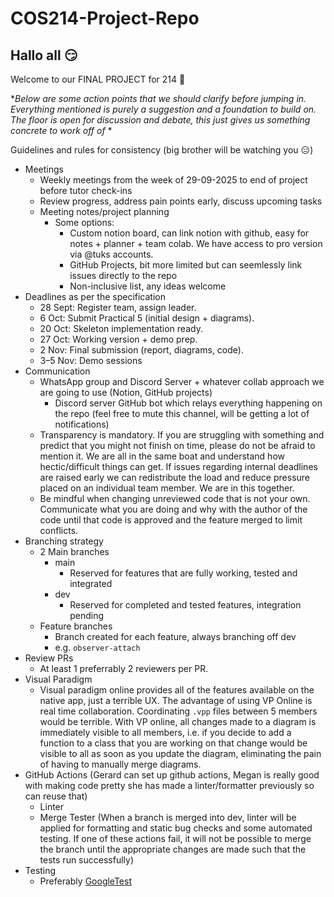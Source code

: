 # COS214-Project-Repo
## Hallo all :smirk:
Welcome to our FINAL PROJECT for 214 :confetti_ball:

**Below are some action points that we should clarify before jumping in. Everything mentioned is purely a suggestion and a foundation to build on. The floor is open for discussion and debate, this just gives us something concrete to work off of* *

Guidelines and rules for consistency (big brother will be watching you :expressionless:)
- Meetings
  - Weekly meetings from the week of 29-09-2025 to end of project before tutor check-ins
  - Review progress, address pain points early, discuss upcoming tasks
  - Meeting notes/project planning
    - Some options:
      - Custom notion board, can link notion with github, easy for notes + planner + team colab. We have access to pro version via @tuks accounts.
      - GitHub Projects, bit more limited but can seemlessly link issues directly to the repo
      - Non-inclusive list, any ideas welcome    
- Deadlines as per the specification
  - 28 Sept: Register team, assign leader.
  - 6 Oct: Submit Practical 5 (initial design + diagrams).
  - 20 Oct: Skeleton implementation ready.
  - 27 Oct: Working version + demo prep.
  - 2 Nov: Final submission (report, diagrams, code).
  - 3–5 Nov: Demo sessions
- Communication
  - WhatsApp group and Discord Server + whatever collab approach we are going to use (Notion, GitHub projects)
    - Discord server GitHub bot which relays everything happening on the repo (feel free to mute this channel, will be getting a lot of notifications)
  - Transparency is mandatory. If you are struggling with something and predict that you might not finish on time, please do not be afraid to mention it. We are all in the same boat and understand how hectic/difficult things can get. If issues regarding internal deadlines are raised early we can redistribute the load and reduce pressure placed on an individual team member. We are in this together.
  - Be mindful when changing unreviewed code that is not your own. Communicate what you are doing and why with the author of the code until that code is approved and the feature merged to limit conflicts.
- Branching strategy
  - 2 Main branches
    - main
      - Reserved for features that are fully working, tested and integrated  
    - dev
      - Reserved for completed and tested features, integration pending
  - Feature branches
    - Branch created for each feature, always branching off dev
    - e.g. `observer-attach`  
- Review PRs
  - At least 1 preferrably 2 reviewers per PR.
- Visual Paradigm
  - Visual paradigm online provides all of the features available on the native app, just a terrible UX. The advantage of using VP Online is real time collaboration. Coordinating `.vpp` files between 5 members would be terrible. With VP online, all changes made to a diagram is immediately visible to all members, i.e. if you decide to add a function to a class that you are working on that change would be visible to all as soon as you update the diagram, eliminating the pain of having to manually merge diagrams.  
- GitHub Actions (Gerard can set up github actions, Megan is really good with making code pretty she has made a linter/formatter previously so can reuse that)
  - Linter
  - Merge Tester (When a branch is merged into dev, linter will be applied for formatting and static bug checks and some automated testing. If one of these actions fail, it will not be possible to merge the branch until the appropriate changes are made such that the tests run successfully)
- Testing
  - Preferably [GoogleTest](https://google.github.io/googletest/)
